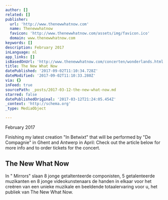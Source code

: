```yaml
---
author: []
related: []
publisher:
  url: 'http://www.thenewwhatnow.com'
  name: Thenewwhatnow
  favicon: 'http://www.thenewwhatnow.com/assets/img/favicon.ico'
  domain: www.thenewwhatnow.com
keywords: []
description: February 2017
inLanguage: nl
app_links: []
isBasedOnUrl: 'http://www.thenewwhatnow.com/concerten/wonderlands.html'
title: The New What Now
datePublished: '2017-09-02T11:10:34.728Z'
dateModified: '2017-09-02T11:10:33.280Z'
via: {}
inFeed: true
sourcePath: _posts/2017-03-12-the-new-what-now.md
starred: false
datePublishedOriginal: '2017-03-12T21:24:05.454Z'
_context: 'http://schema.org'
_type: MediaObject

---
```

February 2017

Finishing my latest creation "In Betwixt" that will be performed by "De Compagnie" in Ghent and Antwerp in April: Check out the article below for more info and to order tickets for the concert.

<article style=""><h1>The New What Now</h1><p>In " Mirrors" slaan 8 jonge getaltenteerde componisten, 5 getalenteerde muzikanten en 8 jonge videokunstenaars de handen in elkaar voor het creëren van een unieke muzikale en beeldende totaalervaring voor u, het publiek van The New What Now.</p></article>